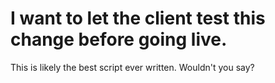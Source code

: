# I want to let the client test this change before going live. 

This is likely the best script ever written. 
Wouldn't you say?